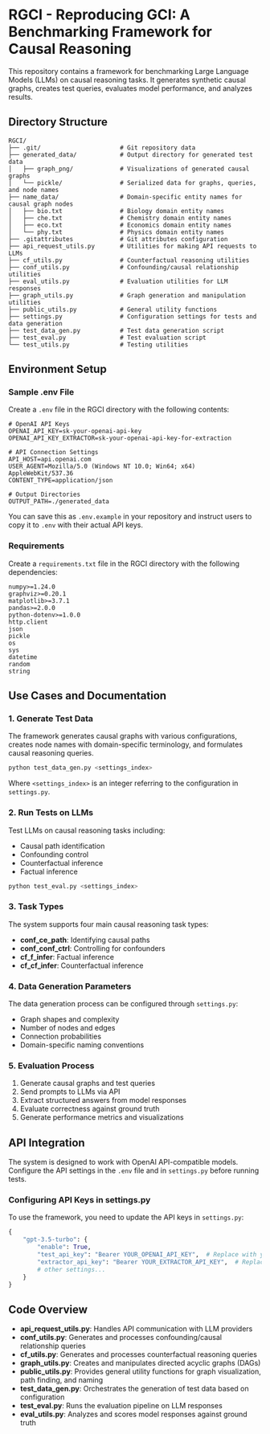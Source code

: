 # RGCI - Reproducing GCI: A Benchmarking Framework for Causal Reasoning

This repository contains a framework for benchmarking Large Language Models (LLMs) on causal reasoning tasks. It generates synthetic causal graphs, creates test queries, evaluates model performance, and analyzes results.

## Directory Structure

```
RGCI/
├── .git/                      # Git repository data
├── generated_data/            # Output directory for generated test data
│   ├── graph_png/             # Visualizations of generated causal graphs
│   └── pickle/                # Serialized data for graphs, queries, and node names
├── name_data/                 # Domain-specific entity names for causal graph nodes
│   ├── bio.txt                # Biology domain entity names
│   ├── che.txt                # Chemistry domain entity names
│   ├── eco.txt                # Economics domain entity names
│   └── phy.txt                # Physics domain entity names
├── .gitattributes             # Git attributes configuration
├── api_request_utils.py       # Utilities for making API requests to LLMs
├── cf_utils.py                # Counterfactual reasoning utilities
├── conf_utils.py              # Confounding/causal relationship utilities
├── eval_utils.py              # Evaluation utilities for LLM responses
├── graph_utils.py             # Graph generation and manipulation utilities
├── public_utils.py            # General utility functions
├── settings.py                # Configuration settings for tests and data generation
├── test_data_gen.py           # Test data generation script
├── test_eval.py               # Test evaluation script
└── test_utils.py              # Testing utilities
```

## Environment Setup

### Sample .env File

Create a `.env` file in the RGCI directory with the following contents:

```
# OpenAI API Keys
OPENAI_API_KEY=sk-your-openai-api-key
OPENAI_API_KEY_EXTRACTOR=sk-your-openai-api-key-for-extraction

# API Connection Settings
API_HOST=api.openai.com
USER_AGENT=Mozilla/5.0 (Windows NT 10.0; Win64; x64) AppleWebKit/537.36
CONTENT_TYPE=application/json

# Output Directories
OUTPUT_PATH=./generated_data
```

You can save this as `.env.example` in your repository and instruct users to copy it to `.env` with their actual API keys.

### Requirements

Create a `requirements.txt` file in the RGCI directory with the following dependencies:

```
numpy>=1.24.0
graphviz>=0.20.1
matplotlib>=3.7.1
pandas>=2.0.0
python-dotenv>=1.0.0
http.client
json
pickle
os
sys
datetime
random
string
```

## Use Cases and Documentation

### 1. Generate Test Data

The framework generates causal graphs with various configurations, creates node names with domain-specific terminology, and formulates causal reasoning queries.

```bash
python test_data_gen.py <settings_index>
```

Where `<settings_index>` is an integer referring to the configuration in `settings.py`.

### 2. Run Tests on LLMs

Test LLMs on causal reasoning tasks including:
- Causal path identification
- Confounding control
- Counterfactual inference
- Factual inference

```bash
python test_eval.py <settings_index>
```

### 3. Task Types

The system supports four main causal reasoning task types:
- **conf_ce_path**: Identifying causal paths
- **conf_conf_ctrl**: Controlling for confounders
- **cf_f_infer**: Factual inference
- **cf_cf_infer**: Counterfactual inference

### 4. Data Generation Parameters

The data generation process can be configured through `settings.py`:
- Graph shapes and complexity
- Number of nodes and edges
- Connection probabilities
- Domain-specific naming conventions

### 5. Evaluation Process

1. Generate causal graphs and test queries
2. Send prompts to LLMs via API
3. Extract structured answers from model responses
4. Evaluate correctness against ground truth
5. Generate performance metrics and visualizations

## API Integration

The system is designed to work with OpenAI API-compatible models. Configure the API settings in the `.env` file and in `settings.py` before running tests.

### Configuring API Keys in settings.py

To use the framework, you need to update the API keys in `settings.py`:

```python
{
    "gpt-3.5-turbo": {
        "enable": True,
        "test_api_key": "Bearer YOUR_OPENAI_API_KEY",  # Replace with your key
        "extractor_api_key": "Bearer YOUR_EXTRACTOR_API_KEY",  # Replace with your key
        # other settings...
    }
}
```

## Code Overview

- **api_request_utils.py**: Handles API communication with LLM providers
- **conf_utils.py**: Generates and processes confounding/causal relationship queries
- **cf_utils.py**: Generates and processes counterfactual reasoning queries
- **graph_utils.py**: Creates and manipulates directed acyclic graphs (DAGs)
- **public_utils.py**: Provides general utility functions for graph visualization, path finding, and naming
- **test_data_gen.py**: Orchestrates the generation of test data based on configuration
- **test_eval.py**: Runs the evaluation pipeline on LLM responses
- **eval_utils.py**: Analyzes and scores model responses against ground truth 